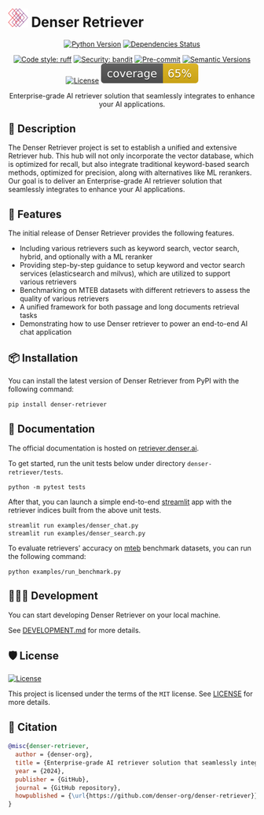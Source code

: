 # <img src="assets/images/logo.png" alt="denser logo" width="40"/> Denser Retriever

<div align="center">

<!-- [![Build status](https://github.com/denser-org/denser-retriever/workflows/build/badge.svg?branch=main&event=push)](https://github.com/denser-org/denser-retriever/actions?query=workflow%3Abuild) -->

[![Python Version](https://img.shields.io/pypi/pyversions/denser-retriever.svg)](https://pypi.org/project/denser-retriever/)
[![Dependencies Status](https://img.shields.io/badge/dependencies-up%20to%20date-brightgreen.svg)](https://github.com/denser-org/denser-retriever/pulls?utf8=%E2%9C%93&q=is%3Apr%20author%3Aapp%2Fdependabot)

[![Code style: ruff](https://img.shields.io/badge/code%20style-black-000000.svg)](https://github.com/astral-sh/ruff)
[![Security: bandit](https://img.shields.io/badge/security-bandit-green.svg)](https://github.com/PyCQA/bandit)
[![Pre-commit](https://img.shields.io/badge/pre--commit-enabled-brightgreen?logo=pre-commit&logoColor=white)](https://github.com/denser-org/denser-retriever/blob/main/.pre-commit-config.yaml)
[![Semantic Versions](https://img.shields.io/badge/%20%20%F0%9F%93%A6%F0%9F%9A%80-semantic--versions-e10079.svg)](https://github.com/denser-org/denser-retriever/releases)
[![License](https://img.shields.io/github/license/denser-org/denser-retriever)](https://github.com/denser-org/denser-retriever/blob/main/LICENSE)
![Coverage Report](assets/images/coverage.svg)

Enterprise-grade AI retriever solution that seamlessly integrates to enhance your AI applications.

</div>

## 📝 Description

The Denser Retriever project is set to establish a unified and extensive Retriever hub. This hub will not only incorporate the vector database, which is optimized for recall, but also integrate traditional keyword-based search methods, optimized for precision, along with alternatives like ML rerankers. Our goal is to deliver an Enterprise-grade AI retriever solution that seamlessly integrates to enhance your AI applications.

## 🚀 Features

The initial release of Denser Retriever provides the following features.

- Including various retrievers such as keyword search, vector search, hybrid, and optionally with a ML reranker
- Providing step-by-step guidance to setup keyword and vector search services (elasticsearch and milvus), which are utilized to support various retrievers
- Benchmarking on MTEB datasets with different retrievers to assess the quality of various retrievers
- A unified framework for both passage and long documents retrieval tasks
- Demonstrating how to use Denser retriever to power an end-to-end AI chat application

## 📦 Installation

You can install the latest version of Denser Retriever from PyPI with the following command:

```bash
pip install denser-retriever
```

## 📃 Documentation

The official documentation is hosted on [retriever.denser.ai](https://retriever.denser.ai).

To get started, run the unit tests below under directory `denser-retriever/tests`.

```shell
python -m pytest tests
```

After that, you can launch a simple end-to-end [streamlit](https://streamlit.io/) app with the retriever indices built from the above unit tests.

```shell
streamlit run examples/denser_chat.py
streamlit run examples/denser_search.py
```

To evaluate retrievers' accuracy on [mteb](https://github.com/embeddings-benchmark/mteb) benchmark datasets, you can run the following command:

```shell
python examples/run_benchmark.py
```

## 👨🏼‍💻 Development

You can start developing Denser Retriever on your local machine.

See [DEVELOPMENT.md](DEVELOPMENT.md) for more details.

## 🛡 License

[![License](https://img.shields.io/github/license/denser-org/denser-retriever)](https://github.com/denser-org/denser-retriever/blob/main/LICENSE)

This project is licensed under the terms of the `MIT` license. See [LICENSE](https://github.com/denser-org/denser-retriever/blob/main/LICENSE) for more details.

## 📃 Citation

```bibtex
@misc{denser-retriever,
  author = {denser-org},
  title = {Enterprise-grade AI retriever solution that seamlessly integrates to enhance your AI applications.},
  year = {2024},
  publisher = {GitHub},
  journal = {GitHub repository},
  howpublished = {\url{https://github.com/denser-org/denser-retriever}}
}
```
